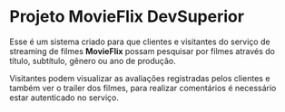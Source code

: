 # Projeto MovieFlix DevSuperior

Esse é um sistema criado para que clientes e visitantes do serviço de streaming de filmes **MovieFlix** possam pesquisar por filmes através do título, subtítulo, gênero ou ano de produção.

Visitantes podem visualizar as avaliações registradas pelos clientes e também ver o trailer dos filmes, para realizar comentários é necessário estar autenticado no serviço.